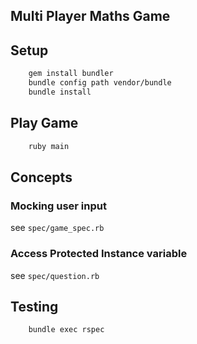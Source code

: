 ## Multi Player Maths Game


## Setup

```bash
    gem install bundler
    bundle config path vendor/bundle
    bundle install 

```



## Play Game

```bash
    ruby main
```


## Concepts

### Mocking user input

see `spec/game_spec.rb`

### Access Protected Instance variable

see `spec/question.rb`


## Testing

```
    bundle exec rspec
```
